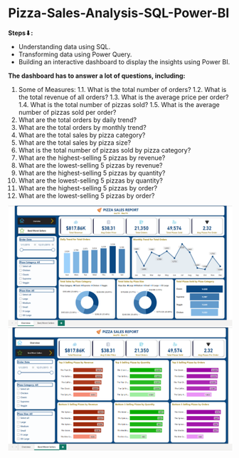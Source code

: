 # Pizza-Sales-Analysis-SQL-Power-BI

**Steps⬇:**
- Understanding data using SQL.
- Transforming data using Power Query.
- Building an interactive dashboard to display the insights using Power BI.

**The dashboard has to answer a lot of questions, including:**
1. Some of Measures:
1.1. What is the total number of orders?
1.2. What is the total revenue of all orders?
1.3. What is the average price per order?
1.4. What is the total number of pizzas sold?
1.5. What is the average number of pizzas sold per order?
2. What are the total orders by daily trend?
3. What are the total orders by monthly trend?
4. What are the total sales by pizza category?
5. What are the total sales by pizza size?
6. What is the total number of pizzas sold by pizza category?
7. What are the highest-selling 5 pizzas by revenue?
8. What are the lowest-selling 5 pizzas by revenue?
9. What are the highest-selling 5 pizzas by quantity?
10. What are the lowest-selling 5 pizzas by quantity?
11. What are the highest-selling 5 pizzas by order?
12. What are the lowest-selling 5 pizzas by order?


<img src="Screenshot 2023-08-20 173001.png">


<img src="Screenshot 2023-08-20 173152.png">

